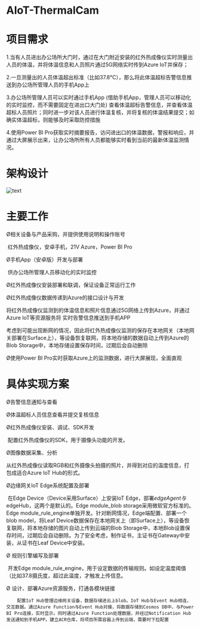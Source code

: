 # AIoT-ThermalCam
# 项目需求

1.当有人员进出办公场所大门时，通过在大门附近安装的红外热成像仪实时测量出人员的体温，并将体温信息和人员照片通过5G网络实时传到Azure IoT并保存；

2.一旦测量出的人员体温超出标准（比如37.8°C），那么将此体温超标告警信息推送到办公场所管理人员的手机App上

3.办公场所管理人员可以实时通过手机App (借助手机App，管理人员可以移动化的实时监控，而不需要固定在进出口大门处) 查看体温超标告警信息，并查看体温超标人员照片；同时进一步对该人员进行体温复核，并将复核的体温结果提交；如确实体温超标，则能够及时采取防控措施

4.使用Power BI Pro获取实时摘要报告，访问进出口的体温数据，警报和响应，并通过大屏展示出来，让办公场所所有人员都能够实时看到当前的最新体温监测情况。



# 架构设计

![text](https://zengyx.blob.core.chinacloudapi.cn/aiothermal/A.jpg)


# 主要工作

Ø相关设备与产品采购，并提供使用说明和操作账号

​     红外热成像仪，安卓手机，21V Azure，Power BI Pro

Ø手机App（安卓版）开发与部署

​     供办公场所管理人员移动化的实时监控

Ø红外热成像仪安装部署和联调，保证设备正常运行工作

Ø红外热成像仪数据传递到Azure的接口设计与开发

​     将红外热成像仪监测到的体温信息和照片信息通过5G网络上传到Azure，并通过Azure IoT等资源服务将 实时告警信息推送到手机APP

​     考虑到可能出现断网的情况，因此将红外热成像仪监测的保存在本地网关（本地网关部署在Surface上），等设备恢复联网，将本地存储的数据自动上传到Azure的Blob Storage中，本地存储设置保存时间，过期后会自动删除

Ø使用Power BI Pro实时获取Azure上的监测数据，进行大屏展现，全面直观



# 具体实现方案

Ø告警信息通知与查看

Ø体温超标人员信息查看并提交复核信息

Ø红外热成像仪安装、调试、SDK开发

​      配置红外热成像仪的SDK，用于摄像头功能的开发。

Ø图像数据采集、分析

​      从红外热成像仪读取RGB和红外摄像头拍摄的照片，并得到对应的温度信息，打包成适合Azure IoT Hub的形式。

Ø边缘网关IoT Edge系统配置及部署

​      在Edge Device（Device采用Surface）上安装IoT Edge，部署$edgeAgent与$edgeHub，这两个是默认的。Edge module_blob storage采用微软官方标准的。Edge module_rule_engine单独开发。针对断网情况，Edge端配置、部署一个blob model，将Leaf Device数据保存在本地网关上（即Surface上），等设备恢复联网，将本地存储的图片自动上传到云端的Blob Storage中，本地Blob设置保存时间，过期后会自动删除。为了安全考虑，制作证书，主证书在Gateway中安装，从证书在Leaf Device中安装。

Ø  规则引擎编写及部署

​		开发Edge module_rule_engine，用于设定数据的传输规则。如设定温度阈值（比如37.8摄氏度，超过此温度，才触发上传信息。

Ø  设计、部署Azure资源服务，打通各模块链接

 		配置IoT Hub管理边缘网关设备，数据存储进云上blob。IoT Hub与Event Hub相连，交互数据。通过Azure Function与Event Hub对接，将数据存储到Cosmos DB中，与Power BI Pro连接，实时显示。同时通过Azure Function处理数据，并经过Notification Hub发送通知到手机APP。建立ACR仓库，将项目所需容器上传到云端，需要时下拉配置









